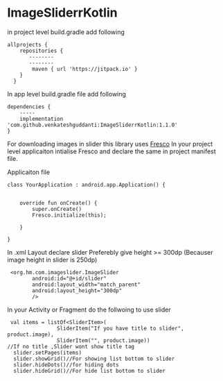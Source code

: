 # ImageSliderrKotlin

in project level build.gradle add following

```
allprojects {
    repositories {
       --------        
       --------
        maven { url 'https://jitpack.io' } 
    }
  }
```
In app level build.gradle file add following
```
dependencies {
    -----
    implementation 'com.github.venkateshguddanti:ImageSliderrKotlin:1.1.0'
}
```
For downloading images in slider this library uses [Fresco](http://frescolib.org/)
In your project level applicaiton intialise Fresco and declare the same  in project manifest file.

Applicaiton file

```
class YourApplication : android.app.Application() {

   
    override fun onCreate() {
        super.onCreate()
        Fresco.initialize(this);
        
    }
 
}
```

In .xml Layout declare slider Preferebly give height  >= 300dp (Becauser image height in slider is 250dp)
```
 <org.hm.com.imageslider.ImageSlider
        android:id="@+id/slider"
        android:layout_width="match_parent"
        android:layout_height="300dp"
        />
```
In your Activity or Fragment do the follwoing to use slider 

```
 val items = listOf<SliderItem>(
                SliderItem("If you have title to slider", product.image),   
                SliderItem("", product.image))                      //If no title ,Slider wont show title tag
  slider.setPages(items)
  slider.showGrid()//For showing list bottom to slider
  slider.hideDots()//for hiding dots 
  slider.hideGrid()//For hide list bottom to slider
 ```
  
